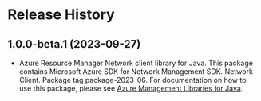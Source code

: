 # Release History

## 1.0.0-beta.1 (2023-09-27)

- Azure Resource Manager Network client library for Java. This package contains Microsoft Azure SDK for Network Management SDK. Network Client. Package tag package-2023-06. For documentation on how to use this package, please see [Azure Management Libraries for Java](https://aka.ms/azsdk/java/mgmt).
